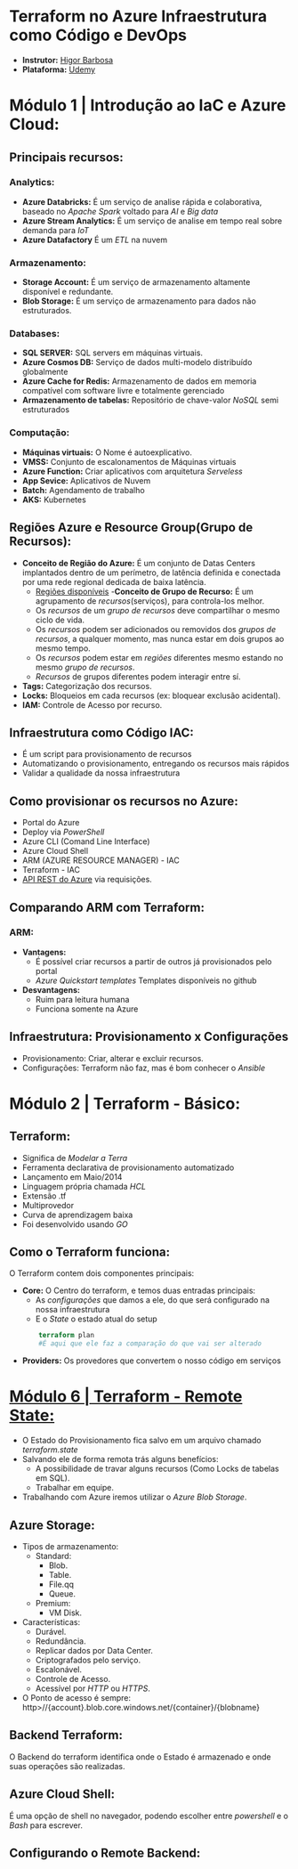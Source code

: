 # Terraform no Azure Infraestrutura como Código e DevOps
- **Instrutor:** [Higor Barbosa](https://www.linkedin.com/in/higor-barbosa/)
- **Plataforma:** [Udemy](https://www.udemy.com/course/terraformazure/)

# Módulo 1 | Introdução ao IaC e Azure Cloud:

## Principais recursos:

### Analytics:

- **Azure Databricks:** É um serviço de analise rápida e colaborativa, baseado no *Apache Spark* voltado para *AI* e *Big data*
- **Azure Stream Analytics:** É um serviço de analise em tempo real sobre demanda para *IoT*
- **Azure Datafactory** É um *ETL* na nuvem

### Armazenamento:

- **Storage Account:** É um serviço de armazenamento altamente disponível e redundante.
- **Blob Storage:** É um serviço de armazenamento para dados não estruturados.

### Databases:

- **SQL SERVER:** SQL servers em máquinas virtuais.
- **Azure Cosmos DB:** Serviço de dados multi-modelo distribuído globalmente
- **Azure Cache for Redis:** Armazenamento de dados em memoria compatível com software livre e totalmente gerenciado
- **Armazenamento de tabelas:** Repositório de chave-valor *NoSQL* semi estruturados

### Computação:

- **Máquinas virtuais:** O Nome é autoexplicativo.
- **VMSS:** Conjunto de escalonamentos de Máquinas virtuais
- **Azure Function:** Criar aplicativos com arquitetura *Serveless*
- **App Sevice:** Aplicativos de Nuvem
- **Batch:** Agendamento de trabalho
- **AKS:** Kubernetes

## Regiões Azure e Resource Group(Grupo de Recursos):

- **Conceito de Região do Azure:** É um conjunto de Datas Centers implantados dentro de um perímetro, de latência definida e conectada por uma rede regional dedicada de baixa latência.
    - [Regiões disponíveis](https://docs.microsoft.com/pt-br/azure/availability-zones/az-overview)
-**Conceito de Grupo de Recurso:** É um agrupamento de *recursos*(serviços), para controla-los melhor.
    - Os *recursos* de um *grupo de recursos* deve compartilhar o mesmo ciclo de vida.
    - Os *recursos* podem ser adicionados ou removidos dos *grupos de recursos*, a qualquer momento, mas nunca estar em dois grupos ao mesmo tempo.
    - Os *recursos* podem estar em *regiões* diferentes mesmo estando no mesmo *grupo de recursos*.
    - *Recursos* de grupos diferentes podem interagir entre sí. 
- **Tags:** Categorização dos recursos.
- **Locks:** Bloqueios em cada recursos (ex: bloquear exclusão acidental).
- **IAM:** Controle de Acesso por recurso.

## Infraestrutura como Código IAC:

- É um script para provisionamento de recursos
- Automatizando o provisionamento, entregando os recursos mais rápidos
- Validar a qualidade da nossa infraestrutura



## Como provisionar os recursos no Azure:

- Portal do Azure
- Deploy via *PowerShell*
- Azure CLI (Comand Line Interface)
- Azure Cloud Shell
- ARM (AZURE RESOURCE MANAGER) - IAC
- Terraform - IAC
- [API REST do Azure](https://docs.microsoft.com/en-us/rest/api/) via requisições.

## Comparando ARM com Terraform:

### **ARM:**

- **Vantagens:**
    - É possível criar recursos a partir de outros já provisionados pelo portal
    - *Azure Quickstart templates* Templates disponíveis no github
- **Desvantagens:**
    - Ruim para leitura humana
    - Funciona somente na Azure


## Infraestrutura: Provisionamento x Configurações

- Provisionamento: Criar, alterar e excluir recursos.
- Configurações: Terraform não faz, mas é bom conhecer o *Ansible*

# Módulo 2 | Terraform - Básico:

## Terraform:

- Significa de *Modelar a Terra*
- Ferramenta declarativa de provisionamento automatizado
- Lançamento em Maio/2014
- Linguagem própria chamada *HCL*
- Extensão .tf
- Multiprovedor
- Curva de aprendizagem baixa
- Foi desenvolvido usando *GO*

## Como o Terraform funciona:

O Terraform contem dois componentes principais:

- **Core:** O Centro do terraform, e temos duas entradas principais:
    - As *configurações* que damos a ele, do que será configurado na nossa infraestrutura
    - E o *State* o estado atual do setup
    ~~~terraform
        terraform plan
        #É aqui que ele faz a comparação do que vai ser alterado
    ~~~
- **Providers:** Os provedores que convertem o nosso código em serviços

# [Módulo 6 | Terraform - Remote State:](./6-Remote%20State/)

- O Estado do Provisionamento fica salvo em um arquivo chamado *terraform.state*
- Salvando ele de forma remota trás alguns benefícios:
    - A possibilidade de travar alguns recursos (Como Locks de tabelas em SQL).
    - Trabalhar em equipe.
- Trabalhando com Azure iremos utilizar o *Azure Blob Storage*.

## Azure Storage:

- Tipos de armazenamento:
    - Standard:
        - Blob.
        - Table.
        - File.qq
        - Queue.
    - Premium:
        - VM Disk.
- Características:
    - Durável.
    - Redundância.
    - Replicar dados por Data Center.
    - Criptografados pelo serviço.
    - Escalonável.
    - Controle de Acesso.
    - Acessível por *HTTP* ou *HTTPS*.
- O Ponto de acesso é sempre: http>//{account}.blob.core.windows.net/{container}/{blobname}

## Backend Terraform:
O Backend do terraform identifica onde o Estado é armazenado e onde suas operações são realizadas.

## Azure Cloud Shell:
É uma opção de shell no navegador, podendo escolher entre *powershell* e o *Bash* para escrever.

## Configurando o Remote Backend: